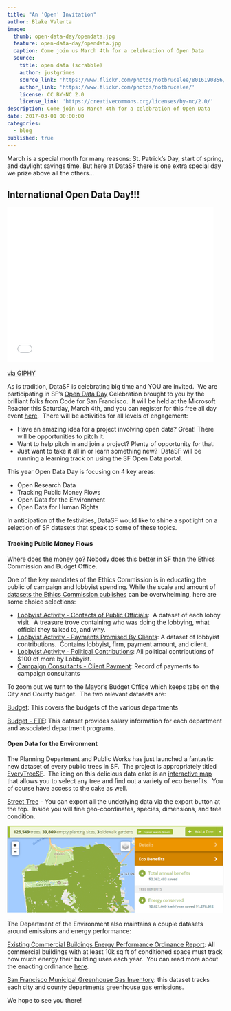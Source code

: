 ```yaml
---
title: "An 'Open' Invitation"
author: Blake Valenta
image:
  thumb: open-data-day/opendata.jpg
  feature: open-data-day/opendata.jpg
  caption: Come join us March 4th for a celebration of Open Data
  source:
    title: open data (scrabble)
    author: justgrimes
    source_link: 'https://www.flickr.com/photos/notbrucelee/8016190856/in/photolist-ddn5gb-fxK1x9-9rnTdL-ddmYSc-9S6SwT-9S9HdY-9S3XTT-9S6RaW-9S5Z5P-9S3XEp-9S68qZ-9S9GEh-9S64VV-9S8S1u-ddn5s6-ddn7sf-9S92xC-9S6S6b-9S9G1b-9S6RJ5-9S7mwJ-9S9JJ7-9S4pPi-9S5XTZ-9S9DYw-9S61fP-9S7m53-9S62ok-8Z9pht-9Ei5gW-9S9RmQ-9S6KD2-ddn4Pj-9S6VGe-9S6W3T-9S9Qqf-9S6QAT-9S5W5i-7FfmwS-9S8ZRh-9S5UWz-9S9L4A-hn2Jdr-9S6RUc-ddn5KK-9S6TdK-9S66J2-9RiG14-bVSEZQ-vyDTGZ'
    author_link: 'https://www.flickr.com/photos/notbrucelee/'
    license: CC BY-NC 2.0
    license_link: 'https://creativecommons.org/licenses/by-nc/2.0/'
description: Come join us March 4th for a celebration of Open Data
date: 2017-03-01 00:00:00
categories:
  - blog
published: true
---
```



March is a special month for many reasons: St. Patrick’s Day, start of spring, and daylight savings time. But here at DataSF there is one extra special day we prize above all the others…

## International Open Data Day!!!

<iframe src="//giphy.com/embed/ytwDCq9aT3cgEyyYVO" class="giphy-embed" allowfullscreen="" width="480" height="360" frameborder="0"></iframe>

[via GIPHY](http://giphy.com/gifs/birthday-dancing-beer-birthday-bot-ytwDCq9aT3cgEyyYVO)

As is tradition, DataSF is celebrating big time and YOU are invited. &nbsp;We are participating in SF’s [Open Data Day](https://www.meetup.com/Code-for-San-Francisco-Civic-Hack-Night/events/237515330/) Celebration brought to you by the brilliant folks from Code for San Francisco. &nbsp;It will be held at the Microsoft Reactor this Saturday, March 4th, and you can register for this free all day event [here](https://www.meetup.com/Code-for-San-Francisco-Civic-Hack-Night/events/237515330/). &nbsp;There will be activities for all levels of engagement:

* Have an amazing idea for a project involving open data? Great! There will be opportunities to pitch it.
* Want to help pitch in and join a project? Plenty of opportunity for that.
* Just want to take it all in or learn something new? &nbsp;DataSF will be running a learning track on using the SF Open Data portal.

This year Open Data Day is focusing on 4 key areas:

* Open Research Data
* Tracking Public Money Flows
* Open Data for the Environment
* Open Data for Human Rights

In anticipation of the festivities, DataSF would like to shine a spotlight on a selection of SF datasets that speak to some of these topics.

#### Tracking Public Money Flows

Where does the money go? Nobody does this better in SF than the Ethics Commission and Budget Office.

One of the key mandates of the Ethics Commission is in educating the public of campaign and lobbyist spending. While the scale and amount of [datasets the Ethics Commission publishes](https://data.sfgov.org/browse?Department-Metrics_Publishing-Department=Ethics+Commission&amp;category=City+Management+and+Ethics&amp;limitTo=datasets) can be overwhelming, here are some choice selections:

* [Lobbyist Activity - Contacts of Public Officials](https://data.sfgov.org/City-Management-and-Ethics/Lobbyist-Activity-Contacts-of-Public-Officials/hr5m-xnxc): &nbsp;A dataset of each lobby visit. &nbsp;A treasure trove containing who was doing the lobbying, what official they talked to, and why.
* [Lobbyist Activity - Payments Promised By Clients](https://data.sfgov.org/City-Management-and-Ethics/Lobbyist-Activity-Payments-Promised-By-Clients/s2fy-y3my): A dataset of lobbyist contributions. &nbsp;Contains lobbyist, firm, payment amount, and client.
* [Lobbyist Activity - Political Contributions](https://data.sfgov.org/City-Management-and-Ethics/Lobbyist-Activity-Political-Contributions/sa8r-purn): All political contributions of $100 of more by Lobbyist.
* [Campaign Consultants - Client Payment](https://data.sfgov.org/City-Management-and-Ethics/Campaign-Consultants-Client-Payments/tc9q-72uj): Record of payments to campaign consultants

To zoom out we turn to the Mayor’s Budget Office which keeps tabs on the City and County budget. &nbsp;The two relevant datasets are:

[Budget](https://data.sfgov.org/City-Management-and-Ethics/Budget/xdgd-c79v): This covers the budgets of the various departments

[Budget - FTE](https://data.sfgov.org/City-Management-and-Ethics/Budget-FTE/4zfx-f2ts): This dataset provides salary information for each department and associated department programs.

#### Open Data for the Environment

The Planning Department and Public Works has just launched a fantastic new dataset of every public trees in SF. &nbsp;The project is appropriately titled [EveryTreeSF](http://sf-planning.org/everytreesf-%E2%80%93-street-tree-census). &nbsp;The icing on this delicious data cake is an [interactive map](http://urbanforestmap.org/tag/everytreesf/) that allows you to select any tree and find out a variety of eco benefits. &nbsp;You of course have access to the cake as well.

[Street Tree](http://urbanforestmap.org/tag/everytreesf/) - You can export all the underlying data via the export button at the top. &nbsp;Inside you will fine geo-coordinates, species, dimensions, and tree condition.

![](/uploads/versions/everytreeweb---x----624-251x---.png)

The Department of the Environment also maintains a couple datasets around emissions and energy performance:

[Existing Commercial Buildings Energy Performance Ordinance Report](https://data.sfgov.org/Energy-and-Environment/Existing-Commercial-Buildings-Energy-Performance-O/j2j3-acqj): All commercial buildings with at least 10k sq ft of conditioned space must track how much energy their building uses each year. &nbsp;You can read more about the enacting ordinance [here](https://sfenvironment.org/energy/energy-efficiency/commercial-and-multifamily-properties/existing-commercial-buildings-energy-performance-ordinance).

[San Francisco Municipal Greenhouse Gas Inventory](https://data.sfgov.org/Energy-and-Environment/San-Francisco-Municipal-Greenhouse-Gas-Inventory/pxac-sadh): this dataset tracks each city and county departments greenhouse gas emissions.

We hope to see you there!